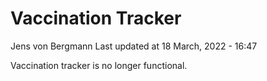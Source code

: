 Vaccination Tracker
================
Jens von Bergmann
Last updated at 18 March, 2022 - 16:47

Vaccination tracker is no longer functional.
